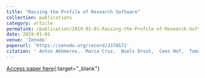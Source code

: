 ```yaml
---
title: "Raising the Profile of Research Software"
collection: publications
category: article
permalink: /publication/2019-01-01-Raising-the-Profile-of-Research-Software
date: 2019-01-01
venue: 'Zenodo'
paperurl: 'https://zenodo.org/record/3378572'
citation: ' Anton Akhmerov,  Maria Cruz,  Niels Drost,  Cees Hof,  Tomas Knapen,  Mateusz Kuzak,  Carlos Martinez-Ortiz,  Yasemin Velden,  Ben Werkhoven, &quot;Raising the Profile of Research Software.&quot; Zenodo, 2019.'
---
```

[Access paper here](https://zenodo.org/record/3378572){:target="_blank"}
